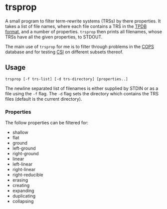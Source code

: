 # trsprop

A small program to filter term-rewrite systems (TRSs) by there properties.
It takes a list of file names, where each file contains a TRS in the [TPDB format](https://www.lri.fr/~marche/tpdb/format.html), and a number of properties.
`trsprop` then prints all filenames, whose TRSs have all the given properties, to STDOUT.

The main use of `trsprop` for me is to filter through problems in the [COPS](http://cops.uibk.ac.at/) database and for testing [CSI](http://cl-informatik.uibk.ac.at/software/csi/) on different subsets thereof.

## Usage

```
trsprop [-f trs-list] [-d trs-directory] [properties..]
```

The newline separated list of filenames is either supplied by STDIN or as a file using the `-f` flag. The `-d` flag sets the directory which contains the TRS files (default is the current directory).

### Properties

The follow properties can be filtered for:

  * shallow
  * flat
  * ground
  * left-ground
  * right-ground
  * linear
  * left-linear
  * right-linear
  * right-reducible
  * erasing
  * creating
  * expanding
  * duplicating
  * collapsing


